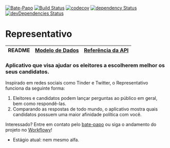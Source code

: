 [![Bate-Papo](https://badges.gitter.im/andregs/representativo.svg)](https://gitter.im/representativo)
[![Build Status](https://travis-ci.org/andregs/representativo.svg?branch=master)](https://travis-ci.org/andregs/representativo)
[![codecov](https://codecov.io/gh/andregs/representativo/branch/master/graph/badge.svg)](https://codecov.io/gh/andregs/representativo)
[![dependency Status](https://david-dm.org/andregs/representativo/status.svg)](https://david-dm.org/andregs/representativo)
[![devDependencies Status](https://david-dm.org/andregs/representativo/dev-status.svg)](https://david-dm.org/andregs/representativo?type=dev)

# Representativo

| README | [Modelo de Dados](./doc/modelo-dados.md) | [Referência da API](./doc/referencia-api.md) |
|--------|------------------------------------------|----------------------------------------------|

### Aplicativo que visa ajudar os eleitores a escolherem melhor os seus candidatos.

Inspirado em redes sociais como Tinder e Twitter, o Representativo funciona da seguinte forma:
 1. Eleitores e candidatos podem lançar perguntas ao público em geral, bem como respondê-las.
 1. Comparando as respostas de todo mundo, o aplicativo mostra quais candidatos possuem uma maior afinidade política com você.

Interessado?
Entre em contato pelo [bate-papo](https://gitter.im/representativo/Lobby) ou siga o andamento do projeto
no [Workflowy](https://workflowy.com/s/G_t9.ayAxEKW9Ag)!
- Estágio atual: nem mesmo alfa.
